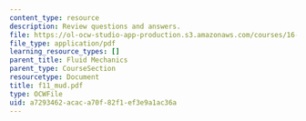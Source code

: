 ```yaml
---
content_type: resource
description: Review questions and answers.
file: https://ol-ocw-studio-app-production.s3.amazonaws.com/courses/16-01-unified-engineering-i-ii-iii-iv-fall-2005-spring-2006/a7293462acaca70f82f1ef3e9a1ac36a_f11_mud.pdf
file_type: application/pdf
learning_resource_types: []
parent_title: Fluid Mechanics
parent_type: CourseSection
resourcetype: Document
title: f11_mud.pdf
type: OCWFile
uid: a7293462-acac-a70f-82f1-ef3e9a1ac36a
---
```

